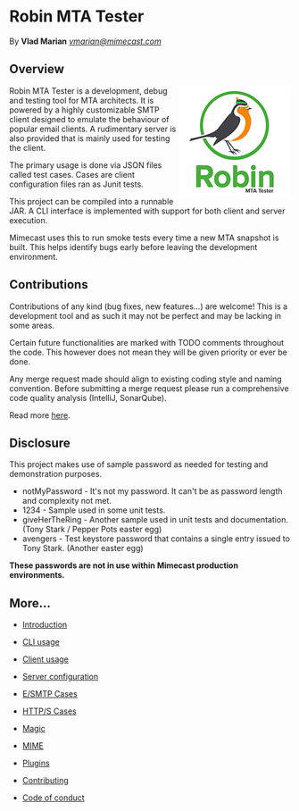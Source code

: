 Robin MTA Tester
================
By **Vlad Marian** *<vmarian@mimecast.com>*


Overview
--------
<img align="right" width="200" height="200" src="doc/logo.jpg">
Robin MTA Tester is a development, debug and testing tool for MTA architects.
It is powered by a highly customizable SMTP client designed to emulate the behaviour of popular email clients.
A rudimentary server is also provided that is mainly used for testing the client.

The primary usage is done via JSON files called test cases.
Cases are client configuration files ran as Junit tests.

This project can be compiled into a runnable JAR.
A CLI interface is implemented with support for both client and server execution.

Mimecast uses this to run smoke tests every time a new MTA snapshot is built.
This helps identify bugs early before leaving the development environment.


Contributions
-------------
Contributions of any kind (bug fixes, new features...) are welcome!
This is a development tool and as such it may not be perfect and may be lacking in some areas.

Certain future functionalities are marked with TODO comments throughout the code.
This however does not mean they will be given priority or ever be done.

Any merge request made should align to existing coding style and naming convention.
Before submitting a merge request please run a comprehensive code quality analysis (IntelliJ, SonarQube).

Read more [here](contributing.md).


Disclosure
----------
This project makes use of sample password as needed for testing and demonstration purposes.

- notMyPassword - It's not my password. It can't be as password length and complexity not met.
- 1234 - Sample used in some unit tests.
- giveHerTheRing - Another sample used in unit tests and documentation. (Tony Stark / Pepper Pots easter egg)
- avengers - Test keystore password that contains a single entry issued to Tony Stark. (Another easter egg)

**These passwords are not in use within Mimecast production environments.**


More...
-------
- [Introduction](doc/introduction.md)
- [CLI usage](doc/cli.md)
- [Client usage](doc/client.md)
- [Server configuration](doc/server.md)


- [E/SMTP Cases](doc/case.md)
- [HTTP/S Cases](doc/case.md)
- [Magic](doc/magic.md)
- [MIME](doc/mime.md)
- [Plugins](doc/plugin.md)


- [Contributing](contributing.md)
- [Code of conduct](code_of_conduct.md)
